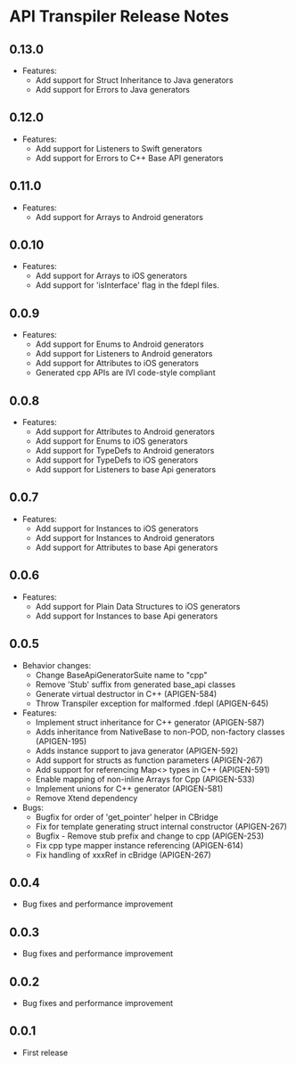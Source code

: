 # API Transpiler Release Notes

## 0.13.0
- Features:
  + Add support for Struct Inheritance to Java generators
  + Add support for Errors to Java generators

## 0.12.0
- Features:
  + Add support for Listeners to Swift generators
  + Add support for Errors to C++ Base API generators

## 0.11.0
- Features:
  + Add support for Arrays to Android generators

## 0.0.10
- Features:
  + Add support for Arrays to iOS generators
  + Add support for 'isInterface' flag in the fdepl files.

## 0.0.9
- Features:
  + Add support for Enums to Android generators
  + Add support for Listeners to Android generators
  + Add support for Attributes to iOS generators
  + Generated cpp APIs are IVI code-style compliant

## 0.0.8
- Features:
  + Add support for Attributes to Android generators
  + Add support for Enums to iOS generators
  + Add support for TypeDefs to Android generators
  + Add support for TypeDefs to iOS generators
  + Add support for Listeners to base Api generators

## 0.0.7
- Features:
  + Add support for Instances to iOS generators
  + Add support for Instances to Android generators
  + Add support for Attributes to base Api generators

## 0.0.6
- Features:
  + Add support for Plain Data Structures to iOS generators
  + Add support for Instances to base Api generators

## 0.0.5
- Behavior changes:
  + Change BaseApiGeneratorSuite name to "cpp"
  + Remove 'Stub' suffix from generated base_api classes
  + Generate virtual destructor in C++ (APIGEN-584)
  + Throw Transpiler exception for malformed .fdepl (APIGEN-645)
- Features:
  + Implement struct inheritance for C++ generator (APIGEN-587)
  + Adds inheritance from NativeBase to non-POD, non-factory classes (APIGEN-195)
  + Adds instance support to java generator (APIGEN-592)
  + Add support for structs as function parameters (APIGEN-267)
  + Add support for referencing Map<> types in C++ (APIGEN-591)
  + Enable mapping of non-inline Arrays for Cpp (APIGEN-533)
  + Implement unions for C++ generator (APIGEN-581)
  + Remove Xtend dependency
- Bugs:
  + Bugfix for order of 'get_pointer' helper in CBridge
  + Fix for template generating struct internal constructor (APIGEN-267)
  + Bugfix - Remove stub prefix and change to cpp (APIGEN-253)
  + Fix cpp type mapper instance referencing (APIGEN-614)
  + Fix handling of xxxRef in cBridge (APIGEN-267)

## 0.0.4
- Bug fixes and performance improvement

## 0.0.3
- Bug fixes and performance improvement

## 0.0.2
- Bug fixes and performance improvement

## 0.0.1
- First release

